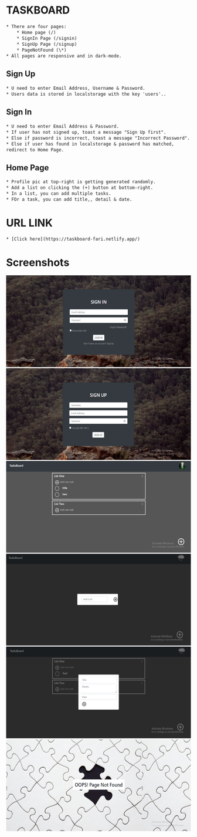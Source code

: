 # TASKBOARD

    * There are four pages:
        * Home page (/)
        * SignIn Page (/signin)
        * SignUp Page (/signup)
        * PageNotFound (\*)
    * All pages are responsive and in dark-mode.

## Sign Up

    * U need to enter Email Address, Username & Password.
    * Users data is stored in localstorage with the key 'users'..

## Sign In

    * U need to enter Email Address & Password.
    * If user has not signed up, toast a message "Sign Up first".
    * Else if password is incorrect, toast a message "Incorrect Password".
    * Else if user has found in localstorage & password has matched, redirect to Home Page.

## Home Page

    * Profile pic at top-right is getting generated randomly.
    * Add a list on clicking the (+) button at bottom-right.
    * In a list, you can add multiple tasks.
    * FOr a task, you can add title,, detail & date.

# URL LINK

    * [Click here](https://taskboard-fari.netlify.app/)

# Screenshots

<img src='images/signin.png' width='600' height='250'>
<img src='images/signup.png' width='600' height='250'>
<img src='images/homepage.png' width='600' height='250'>
<img src='images/addlist.png' width='600' height='250'>
<img src='images/addtask.png' width='600' height='250'>
<img src='images/pagenotfound.png' width='600' height='250'>
